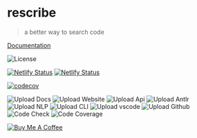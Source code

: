# rescribe

> a better way to search code

[Documentation](https://docs.rescribe.dev)

![License](https://img.shields.io/badge/License-CC--BY--NC--SA--4.0-green)

[![Netlify Status](https://api.netlify.com/api/v1/badges/63eb1e80-d14d-4410-a514-4e39f9598710/deploy-status)](https://app.netlify.com/sites/rescribe/deploys)
[![Netlify Status](https://api.netlify.com/api/v1/badges/008527ea-a085-45a4-9d8b-d2e4f3e39886/deploy-status)](https://app.netlify.com/sites/rescribe-status/deploys)

[![codecov](https://codecov.io/gh/rescribe-dev/rescribe/branch/master/graph/badge.svg?token=FGYV3NYN8F)](https://codecov.io/gh/rescribe-dev/rescribe)

![Upload Docs](https://github.com/rescribe-dev/rescribe/workflows/Upload%20Docs/badge.svg)
![Upload Website](https://github.com/rescribe-dev/rescribe/workflows/Upload%20Website/badge.svg)
![Upload Api](https://github.com/rescribe-dev/rescribe/workflows/Upload%20Api/badge.svg)
![Upload Antlr](https://github.com/rescribe-dev/rescribe/workflows/Upload%20Antlr/badge.svg)
![Upload NLP](https://github.com/rescribe-dev/rescribe/workflows/Upload%20NLP/badge.svg)
![Upload CLI](https://github.com/rescribe-dev/rescribe/workflows/Upload%20CLI/badge.svg)
![Upload vscode](https://github.com/rescribe-dev/rescribe/workflows/Upload%20Vscode/badge.svg)
![Upload Github](https://github.com/rescribe-dev/rescribe/workflows/Upload%20Github/badge.svg)
![Code Check](https://github.com/rescribe-dev/rescribe/workflows/Code%20Check/badge.svg)
![Code Coverage](https://github.com/rescribe-dev/rescribe/workflows/Code%20Coverage/badge.svg)

[![Buy Me A Coffee](https://www.buymeacoffee.com/assets/img/custom_images/orange_img.png)](https://www.buymeacoffee.com/IU2gHt3Qn)
